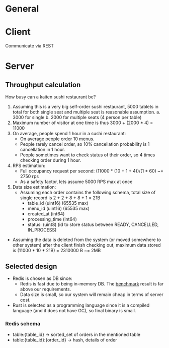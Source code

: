 # General

# Client
Communicate via REST

# Server
## Throughput calculation
How busy can a kaiten sushi restaurant be?
1. Assuming this is a very big self-order sushi restaurant, 5000 tablets in total for both single seat and multiple seat is reasonable assumption.
    a. 3000 for single
    b. 2000 for multiple seats (4 person per table)
2. Maximum number of visitor at one time is thus 3000 + (2000 * 4) = 11000
3. On average, people spend 1 hour in a sushi restaurant:
   - On average people order 10 menus.
   - People rarely cancel order, so 10% cancellation probability is 1 cancellation in 1 hour.
   - People sometimes want to check status of their order, so 4 times checking order during 1 hour.
4. RPS estimation:
   - Full occupancy request per second: (11000 * (10 + 1 + 4))/(1 * 60) ~= 2750 rps
   - As a safety factor, lets assume 5000 RPS max at once
5. Data size estimation:
   - Assuming each order contains the following schema, total size of single record is 2 + 2 + 8 + 8 + 1 = 21B
     - table_id (uint16) (65535 max)
     - menu_id (uint16) (65535 max)
     - created_at (int64)
     - processing_time (int64)
     - status: (uint8) (id to store status between READY, CANCELLED, IN_PROCESS)
  - Assuming the data is deleted from the system (or moved somewhere to other system) after the client finish checking out, maximum data stored is
    (11000 * 10 * 21B) = 2310000 B ~= 2MB

## Selected design
- Redis is chosen as DB since:
  - Redis is fast due to being in-memory DB. The [benchmark](https://redis.io/docs/management/optimization/benchmarks/) result is far above our requirements.
  - Data size is small, so our system will remain cheap in terms of server cost.
- Rust is selected as a programming language since it is a compiled language (and it does not have GC), so final binary is small.


### Redis schema
- table:{table_id} -> sorted_set of orders in the mentioned table
- table:{table_id}:{order_id} -> hash, details of order